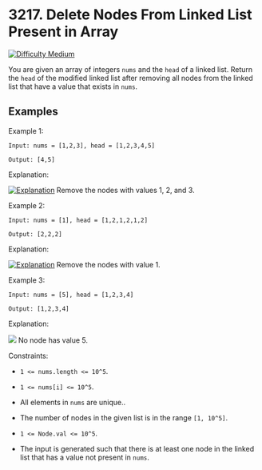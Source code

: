 

# 3217. Delete Nodes From Linked List Present in Array

[![Difficulty Medium](https://img.shields.io/badge/Difficulty-Medium-orange)]()


You are given an array of integers `nums` and the `head` of a linked list. Return the `head` of the modified linked list after removing all nodes from the linked list that have a value that exists in `nums`.

## Examples

Example 1:

```
Input: nums = [1,2,3], head = [1,2,3,4,5]

Output: [4,5]

```
Explanation:

[![Explanation](https://assets.leetcode.com/uploads/2024/06/11/linkedlistexample0.png)]()
Remove the nodes with values 1, 2, and 3.



Example 2:

```
Input: nums = [1], head = [1,2,1,2,1,2]

Output: [2,2,2]
```
Explanation:

[![Explanation](https://assets.leetcode.com/uploads/2024/06/11/linkedlistexample1.png)]()
Remove the nodes with value 1.


Example 3:

```
Input: nums = [5], head = [1,2,3,4]

Output: [1,2,3,4]
```

Explanation:

[![](https://assets.leetcode.com/uploads/2024/06/11/linkedlistexample2.png)]()
No node has value 5.



Constraints:

- `1 <= nums.length <= 10^5`.

- `1 <= nums[i] <= 10^5`.

- All elements in `nums` are unique..

- The number of nodes in the given list is in the range `[1, 10^5]`.

- `1 <= Node.val <= 10^5`.

- The input is generated such that there is at least one node in the linked list that has a value not present in `nums`.
